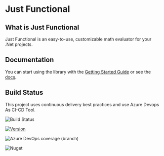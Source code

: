 # Just Functional

## What is Just Functional

Just Functional is an easy-to-use, customizable math evaluator for your .Net projects.

## Documentation

You can start using the library with the [Getting Started Guide](https://dominioncfg.github.io/just-functional-read-the-docs/pages/getting-started.html) or see the [docs](https://dominioncfg.github.io/just-functional-read-the-docs/).

## Build Status

This project uses continuous delivery best practices and use Azure Devops As CI-CD Tool.

![Build Status](https://dev.azure.com/SimpleSolutionsSoft/JustFunctional/_apis/build/status/Just%20Functional%20-%20GitHub?branchName=main)

[![Version](https://img.shields.io/nuget/v/JustFunctional.Core?style=flat-square)](https://www.nuget.org/packages/JustFunctional.Core/)

![Azure DevOps coverage (branch)](https://img.shields.io/azure-devops/coverage/SimpleSolutionsSoft/JustFunctional/5/main?style=flat-square)

![Nuget](https://img.shields.io/nuget/dt/JustFunctional.Core?style=flat-square)
